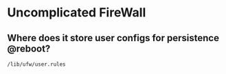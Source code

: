 # Uncomplicated FireWall

## Where does it store user configs for persistence @reboot?
`/lib/ufw/user.rules`
